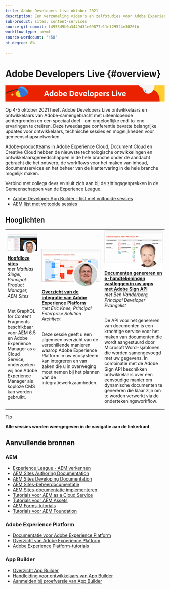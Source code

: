 ```yaml
---
title: Adobe Developers Live oktober 2021
description: Een verzameling video's en zelfstudies voor Adobe Experience Manager Sites die zijn geleverd als onderdeel van de Adobe Developers Live-gebeurtenis.
sub-product: sites, content-services
source-git-commit: f4953d9b0a3449d31e09877e11ef29524e3026fb
workflow-type: tm+mt
source-wordcount: '458'
ht-degree: 8%

---
```


# Adobe Developers Live {#overview}

<img alt="Adobe Developers Live" src="/help/adobe-developers-live/assets/adl.png" />

Op 4-5 oktober 2021 heeft Adobe Developers Live ontwikkelaars en ontwikkelaars van Adobe-samengebracht met uiteenlopende achtergronden en een speciaal doel - om ongelooflijke end-to-end ervaringen te creëren. Deze tweedaagse conferentie bevatte belangrijke updates voor ontwikkelaars, technische sessies en mogelijkheden voor gemeenschapsnetwerken.

Adobe-productteams in Adobe Experience Cloud, Document Cloud en Creative Cloud hebben de nieuwste technologische ontwikkelingen en ontwikkelaarsgereedschappen in de hele branche onder de aandacht gebracht die het ontwerp, de workflows voor het maken van inhoud, documentservices en het beheer van de klantervaring in de hele branche mogelijk maken.

Verbind met collega devs en sluit zich aan bij de zittingsgesprekken in de Gemeenschappen van de Experience League.
* [Adobe Developer App Builder - lijst met voltooide sessies](https://experienceleaguecommunities.adobe.com/t5/project-firefly-discussions/adobe-developers-live-october-2021-project-firefly-s-complete/td-p/425779)
* [AEM lijst met voltooide sessies](https://experienceleaguecommunities.adobe.com/t5/adobe-experience-manager/adobe-developers-live-october-2021-complete-session-list/m-p/423041#M120517)

## Hooglichten

<table>
  <tr>
   <td>
      <a href="headless.md">
      <img alt="Hoofdloze sites" src="/help/adobe-developers-live/assets/mathias.png"/>
      </a>
      <div>
         <a href="headless.md"><strong>Hoofdloze sites</strong></a>         
         <br/><em>met Mathias Siegel, Principal Product Manager, AEM Sites</em>
      </div>
      <p>
        <br/>
         Met GraphQL for Content Fragments beschikbaar voor AEM 6.5 en Adobe Experience Manager as a Cloud Service, onderzoeken wij hoe Adobe Experience Manager als koploze CMS kan worden gebruikt.
      </p>
     </td>   
     <td>
      <a href="aep-integration.md">
      <img alt="Overzicht van de integratie van Adobe Experience Platform" src="/help/adobe-developers-live/assets/eric.png"/>
      </a>
      <div>
         <a href="aep-integration.md"><strong>Overzicht van de integratie van Adobe Experience Platform</strong></a>
         <br/><em>met Eric Knee, Principal Enterprise Solution Architect</em>
      </div>
      <p>
        <br/>
         Deze sessie geeft u een algemeen overzicht van de verschillende manieren waarop Adobe Experience Platform in uw ecosysteem kan integreren en van zaken die u in overweging moet nemen bij het plannen van de integratiewerkzaamheden.
      </p>
   </td>
   </td>
     <td>
      <a href="pdf-services-api.md">
      <img alt="Documenten genereren en e-handtekeningen vastleggen in uw apps met Adobe Sign API" src="/help/adobe-developers-live/assets/ben.png"/>
      </a>
      <div>
         <a href="pdf-services-api.md"><strong>Documenten genereren en e-handtekeningen vastleggen in uw apps met Adobe Sign API</strong></a>
         <br/><em>met Ben Vanderberg, Principal Developer Evangelist</em>
      </div>
      <p>
        <br/>
         De API voor het genereren van documenten is een krachtige service voor het maken van documenten die wordt aangestuurd door Microsoft Word-sjablonen die worden samengevoegd met uw gegevens. In combinatie met de Adobe Sign API beschikken ontwikkelaars over een eenvoudige manier om dynamische documenten te genereren die klaar zijn om te worden verwerkt via de ondertekeningsworkflow.
      </p>
   </td> 
  </tr>
</table>

>[!TIP]
>
>**Alle sessies worden weergegeven in de navigatie aan de linkerkant**.

## Aanvullende bronnen

### AEM

* [Experience League - AEM verkennen](https://experienceleague.adobe.com/#recommended/solutions/experience-manager)
* [AEM Sites Authoring Documentation](https://experienceleague.adobe.com/docs/experience-manager-65/authoring/home.html)
* [AEM Sites Developing Documentation](https://experienceleague.adobe.com/docs/experience-manager-65/developing/home.html)
* [AEM Sites-beheerdocumentatie](https://experienceleague.adobe.com/docs/experience-manager-65/administering/home.html)
* [AEM Sites-documentatie implementeren](https://experienceleague.adobe.com/docs/experience-manager-65/deploying/home.html)
* [Tutorials voor AEM as a Cloud Service](https://experienceleague.adobe.com/docs/experience-manager-learn/cloud-service/overview.html)
* [Tutorials voor AEM Assets](https://experienceleague.adobe.com/docs/experience-manager-learn/assets/overview.html)
* [AEM Forms-tutorials](https://experienceleague.adobe.com/docs/experience-manager-learn/forms/overview.html)
* [Tutorials voor AEM Foundation](https://experienceleague.adobe.com/docs/experience-manager-learn/foundation/overview.html)

### Adobe Experience Platform

* [Documentatie voor Adobe Experience Platform](https://experienceleague.adobe.com/docs/experience-platform.html)
* [Overzicht van Adobe Experience Platform](https://experienceleague.adobe.com/docs/experience-platform/landing/home.html)
* [Adobe Experience Platform-tutorials](https://experienceleague.adobe.com/docs/platform-learn/tutorials/overview.html?lang=nl)

### App Builder

* [Overzicht App Builder](http://adobe.ly/aem-appbuilder)
* [Handleiding voor ontwikkelaars van App Builder](http://adobe.ly/appbuilder)
* [Aanmelden bij proefversie van App Builder](http://adobe.ly/appbuilder-trial)
